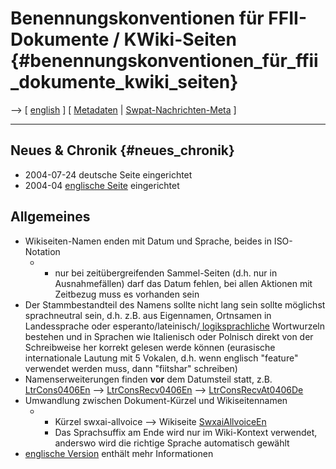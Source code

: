 # Benennungskonventionen für FFII-Dokumente / KWiki-Seiten {#benennungskonventionen_für_ffii_dokumente_kwiki_seiten}

\--\> \[ [ english](PagNomEn "wikilink") \] \[ [
Metadaten](DokDataDe "wikilink") \| [
Swpat-Nachrichten-Meta](SwpatcninoMetaDe "wikilink") \]

------------------------------------------------------------------------

## Neues & Chronik {#neues_chronik}

-   2004-07-24 deutsche Seite eingerichtet
-   2004-04 [ englische Seite](PagNomEn "wikilink") eingerichtet

## Allgemeines

-   Wikiseiten-Namen enden mit Datum und Sprache, beides in ISO-Notation
    -   -   nur bei zeitübergreifenden Sammel-Seiten (d.h. nur in
            Ausnahmefällen) darf das Datum fehlen, bei allen Aktionen
            mit Zeitbezug muss es vorhanden sein
-   Der Stammbestandteil des Namens sollte nicht lang sein sollte
    möglichst sprachneutral sein, d.h. z.B. aus Eigennamen, Ortnsamen in
    Landessprache oder esperanto/lateinisch/[
    logiksprachliche](LojbanDe "wikilink") Wortwurzeln bestehen und in
    Sprachen wie Italienisch oder Polnisch direkt von der Schreibweise
    her korrekt gelesen werde können (eurasische internationale Lautung
    mit 5 Vokalen, d.h. wenn englisch \"feature\" verwendet werden muss,
    dann \"fiitshar\" schreiben)
-   Namenserweiterungen finden **vor** dem Datumsteil statt, z.B.
    [LtrCons0406En](LtrCons0406En "wikilink") \--\>
    [LtrConsRecv0406En](LtrConsRecv0406En "wikilink") \--\>
    [LtrConsRecvAt0406De](LtrConsRecvAt0406De "wikilink")
-   Umwandlung zwischen Dokument-Kürzel und Wikiseitennamen
    -   -   Kürzel swxai-allvoice \--\> Wikiseite
            [SwxaiAllvoiceEn](SwxaiAllvoiceEn "wikilink")
        -   Das Sprachsuffix am Ende wird nur im Wiki-Kontext verwendet,
            anderswo wird die richtige Sprache automatisch gewählt
-   [ englische Version](PagNomEn "wikilink") enthält mehr Informationen
